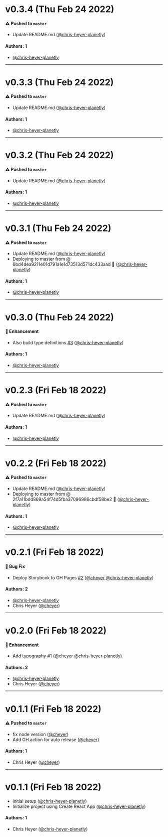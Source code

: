 # v0.3.4 (Thu Feb 24 2022)

#### ⚠️ Pushed to `master`

- Update README.md ([@chris-heyer-planetly](https://github.com/chris-heyer-planetly))

#### Authors: 1

- [@chris-heyer-planetly](https://github.com/chris-heyer-planetly)

---

# v0.3.3 (Thu Feb 24 2022)

#### ⚠️ Pushed to `master`

- Update README.md ([@chris-heyer-planetly](https://github.com/chris-heyer-planetly))

#### Authors: 1

- [@chris-heyer-planetly](https://github.com/chris-heyer-planetly)

---

# v0.3.2 (Thu Feb 24 2022)

#### ⚠️ Pushed to `master`

- Update README.md ([@chris-heyer-planetly](https://github.com/chris-heyer-planetly))

#### Authors: 1

- [@chris-heyer-planetly](https://github.com/chris-heyer-planetly)

---

# v0.3.1 (Thu Feb 24 2022)

#### ⚠️ Pushed to `master`

- Update README.md ([@chris-heyer-planetly](https://github.com/chris-heyer-planetly))
- Deploying to master from @ 6bd4dea9211e01d791a1e1d73513d571dc433aad 🚀 ([@chris-heyer-planetly](https://github.com/chris-heyer-planetly))

#### Authors: 1

- [@chris-heyer-planetly](https://github.com/chris-heyer-planetly)

---

# v0.3.0 (Thu Feb 24 2022)

#### 🚀 Enhancement

- Also build type definitions [#3](https://github.com/chris-heyer-planetly/npm-package-example/pull/3) ([@chris-heyer-planetly](https://github.com/chris-heyer-planetly))

#### Authors: 1

- [@chris-heyer-planetly](https://github.com/chris-heyer-planetly)

---

# v0.2.3 (Fri Feb 18 2022)

#### ⚠️ Pushed to `master`

- Update README.md ([@chris-heyer-planetly](https://github.com/chris-heyer-planetly))

#### Authors: 1

- [@chris-heyer-planetly](https://github.com/chris-heyer-planetly)

---

# v0.2.2 (Fri Feb 18 2022)

#### ⚠️ Pushed to `master`

- Update README.md ([@chris-heyer-planetly](https://github.com/chris-heyer-planetly))
- Deploying to master from @ 2f7a11bdd869a54f74d5fba37096986cbdf58be2 🚀 ([@chris-heyer-planetly](https://github.com/chris-heyer-planetly))

#### Authors: 1

- [@chris-heyer-planetly](https://github.com/chris-heyer-planetly)

---

# v0.2.1 (Fri Feb 18 2022)

#### 🐛 Bug Fix

- Deploy Storybook to GH Pages [#2](https://github.com/chris-heyer-planetly/npm-package-example/pull/2) ([@cheyer](https://github.com/cheyer) [@chris-heyer-planetly](https://github.com/chris-heyer-planetly))

#### Authors: 2

- [@chris-heyer-planetly](https://github.com/chris-heyer-planetly)
- Chris Heyer ([@cheyer](https://github.com/cheyer))

---

# v0.2.0 (Fri Feb 18 2022)

#### 🚀 Enhancement

- Add typography [#1](https://github.com/chris-heyer-planetly/npm-package-example/pull/1) ([@cheyer](https://github.com/cheyer) [@chris-heyer-planetly](https://github.com/chris-heyer-planetly))

#### Authors: 2

- [@chris-heyer-planetly](https://github.com/chris-heyer-planetly)
- Chris Heyer ([@cheyer](https://github.com/cheyer))

---

# v0.1.1 (Fri Feb 18 2022)

#### ⚠️ Pushed to `master`

- fix node version ([@cheyer](https://github.com/cheyer))
- Add GH action for auto release ([@cheyer](https://github.com/cheyer))

#### Authors: 1

- Chris Heyer ([@cheyer](https://github.com/cheyer))

---

# v0.1.1 (Fri Feb 18 2022)

- initial setup ([@chris-heyer-planetly](https://github.com/chris-heyer-planetly))
- Initialize project using Create React App ([@chris-heyer-planetly](https://github.com/chris-heyer-planetly))

#### Authors: 1

- Chris Heyer ([@chris-heyer-planetly](https://github.com/chris-heyer-planetly))
